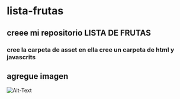 # lista-frutas
## creee mi repositorio LISTA DE FRUTAS
### cree la carpeta de asset en ella cree un carpeta de html y javascrits
## agregue imagen
![Alt-Text](imagenes/descarga.jpg)
